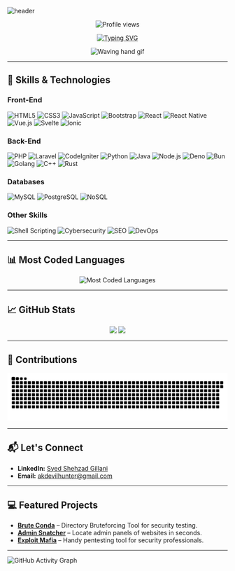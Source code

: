 ![header](https://capsule-render.vercel.app/api?type=waving&color=FF5733&height=200&section=header&text=Hi%20there,%20I'm%20Shehzad%20Gillani!%20👋&fontSize=35&fontColor=ffffff&animation=fadeIn&fontAlignY=35)

<p align="center">
  <img src="https://komarev.com/ghpvc/?username=SyedShehzadGillani&label=Profile%20views&color=0e75b6&style=flat" alt="Profile views" />
</p>

<!-- Animated Typing SVG -->
<p align="center">
  <a href="https://git.io/typing-svg">
    <img src="https://readme-typing-svg.herokuapp.com?font=Fira+Code&size=24&duration=4000&pause=1000&color=FF5733&center=true&vCenter=true&width=700&lines=Full-Stack+Developer;Ethical+Hacker;Bug+Hunter;Problem+Solver;Always+Learning+New+Tech" alt="Typing SVG" />
  </a>
</p>

<!-- Fun animated GIF -->
<p align="center">
  <img src="https://media.giphy.com/media/hvRJCLFzcasrR4ia7z/giphy.gif" width="40px" height="40px" alt="Waving hand gif"/>
</p>


---

## 🚀 Skills & Technologies

### **Front-End**
![HTML5](https://img.shields.io/badge/-HTML5-E34F26?logo=html5&logoColor=white&style=for-the-badge)
![CSS3](https://img.shields.io/badge/-CSS3-1572B6?logo=css3&logoColor=white&style=for-the-badge)
![JavaScript](https://img.shields.io/badge/-JavaScript-F7DF1E?logo=javascript&logoColor=black&style=for-the-badge)
![Bootstrap](https://img.shields.io/badge/-Bootstrap-7952B3?logo=bootstrap&logoColor=white&style=for-the-badge)
![React](https://img.shields.io/badge/-React-61DAFB?logo=react&logoColor=black&style=for-the-badge)
![React Native](https://img.shields.io/badge/-React%20Native-61DAFB?logo=react&logoColor=black&style=for-the-badge)
![Vue.js](https://img.shields.io/badge/-Vue.js-4FC08D?logo=vue.js&logoColor=white&style=for-the-badge)
![Svelte](https://img.shields.io/badge/-Svelte-FF3E00?logo=svelte&logoColor=white&style=for-the-badge)
![Ionic](https://img.shields.io/badge/-Ionic-3880FF?logo=ionic&logoColor=white&style=for-the-badge)

### **Back-End**
![PHP](https://img.shields.io/badge/-PHP-777BB4?logo=php&logoColor=white&style=for-the-badge)
![Laravel](https://img.shields.io/badge/-Laravel-FF2D20?logo=laravel&logoColor=white&style=for-the-badge)
![CodeIgniter](https://img.shields.io/badge/-CodeIgniter-EF4223?logo=codeigniter&logoColor=white&style=for-the-badge)
![Python](https://img.shields.io/badge/-Python-3776AB?logo=python&logoColor=white&style=for-the-badge)
![Java](https://img.shields.io/badge/-Java-007396?logo=java&logoColor=white&style=for-the-badge)
![Node.js](https://img.shields.io/badge/-Node.js-339933?logo=node.js&logoColor=white&style=for-the-badge)
![Deno](https://img.shields.io/badge/-Deno-000000?logo=deno&logoColor=white&style=for-the-badge)
![Bun](https://img.shields.io/badge/-Bun-000000?logo=bun&logoColor=white&style=for-the-badge)
![Golang](https://img.shields.io/badge/-Golang-00ADD8?logo=go&logoColor=white&style=for-the-badge)
![C++](https://img.shields.io/badge/-C++-00599C?logo=c%2B%2B&logoColor=white&style=for-the-badge)
![Rust](https://img.shields.io/badge/-Rust-000000?logo=rust&logoColor=white&style=for-the-badge)

### **Databases**
![MySQL](https://img.shields.io/badge/-MySQL-4479A1?logo=mysql&logoColor=white&style=for-the-badge)
![PostgreSQL](https://img.shields.io/badge/-PostgreSQL-4169E1?logo=postgresql&logoColor=white&style=for-the-badge)
![NoSQL](https://img.shields.io/badge/-NoSQL-005571?logo=mongodb&logoColor=white&style=for-the-badge)

### **Other Skills**
![Shell Scripting](https://img.shields.io/badge/-Shell%20Scripting-4EAA25?logo=gnu-bash&logoColor=white&style=for-the-badge)
![Cybersecurity](https://img.shields.io/badge/-Cybersecurity-FF5733?logo=security&logoColor=white&style=for-the-badge)
![SEO](https://img.shields.io/badge/-SEO-4285F4?logo=google&logoColor=white&style=for-the-badge)
![DevOps](https://img.shields.io/badge/-DevOps-0A66C2?logo=devops&logoColor=white&style=for-the-badge)


---

## 📊 Most Coded Languages
<div align="center">
  <img src="https://github-readme-stats.vercel.app/api/top-langs/?username=SyedShehzadGillani&layout=compact&hide_border=true&theme=radical" alt="Most Coded Languages" />
</div>

---

## 📈 GitHub Stats
<p align="center">
  <img height="180em" src="https://github-readme-stats.vercel.app/api?username=SyedShehzadGillani&show_icons=true&hide_border=true&theme=radical&count_private=true" />
  <img height="180em" src="https://github-readme-streak-stats.herokuapp.com/?user=SyedShehzadGillani&hide_border=true&theme=radical" />
</p>

---

## 🐍 Contributions
![Snake animation](https://raw.githubusercontent.com/SyedShehzadGillani/SyedShehzadGillani/output/snake.svg)


---

## 📬 Let's Connect
- **LinkedIn:** [Syed Shehzad Gillani](https://www.linkedin.com/in/syed-shehzad-gillani/)
- **Email:** [akdevilhunter@gmail.com](mailto:akdevilhunter@gmail.com)

---

## 💻 Featured Projects
- **[Brute Conda](https://github.com/SyedShehzadGillani/BruteConda)** – Directory Bruteforcing Tool for security testing.  
- **[Admin Snatcher](https://github.com/SyedShehzadGillani/AdminSnatcher)** – Locate admin panels of websites in seconds.  
- **[Exploit Mafia](https://github.com/SyedShehzadGillani/ExploitMafia)** – Handy pentesting tool for security professionals.  

---

![GitHub Activity Graph](https://github-readme-activity-graph.vercel.app/graph?username=SyedShehzadGillani&bg_color=0d1117&color=ff5733&line=61dafb&point=f9f9f9&area=true&hide_border=true)
